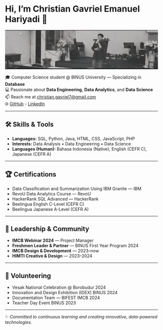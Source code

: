 # Hi, I’m Christian Gavriel Emanuel Hariyadi 👋 

![Christian Gavriel](img/linkedinheader.jpg)

🎓 Computer Science student @ BINUS University — Specializing in **Database**  
💻 Passionate about **Data Engineering**, **Data Analytics**, and **Data Science**  
📫 Reach me at [christian.gavriel7@gmail.com](mailto:christian.gavriel7@gmail.com)  
🌐 [GitHub](https://github.com/christiangavriel) - [LinkedIn](https://linkedin.com/in/christiangavriel)

---

## 🛠️ Skills & Tools

- **Languages:** SQL, Python, Java, HTML, CSS, JavaScript, PHP  
- **Interests:** Data Analysis • Data Engineering • Data Science  
- **Languages (Human):** Bahasa Indonesia (Native), English (CEFR C), Japanese (CEFR A)

---

## 🏆 Certifications

- Data Classification and Summarization Using IBM Granite — IBM  
- RevoU Data Analytics Course — RevoU  
- HackerRank SQL Advanced — HackerRank  
- Beelingua English C-Level (CEFR C)  
- Beelingua Japanese A-Level (CEFR A)

---

## 🌱 Leadership & Community

- **IMCB Webinar 2024** — Project Manager  
- **Freshmen Leader & Partner** — BINUS First Year Program 2024  
- **IMCB Design & Development** — 2023–now  
- **HIMTI Creative & Design** — 2023–2024  

---

## 🤝 Volunteering

- Vesak National Celebration @ Borobudur 2024  
- Innovation and Design Exhibition (IDEX) BINUS 2024  
- Documentation Team — BIFEST IMCB 2024  
- Teacher Day Event BINUS 2023  

---

✨ _Committed to continuous learning and creating innovative, data-powered technologies._
